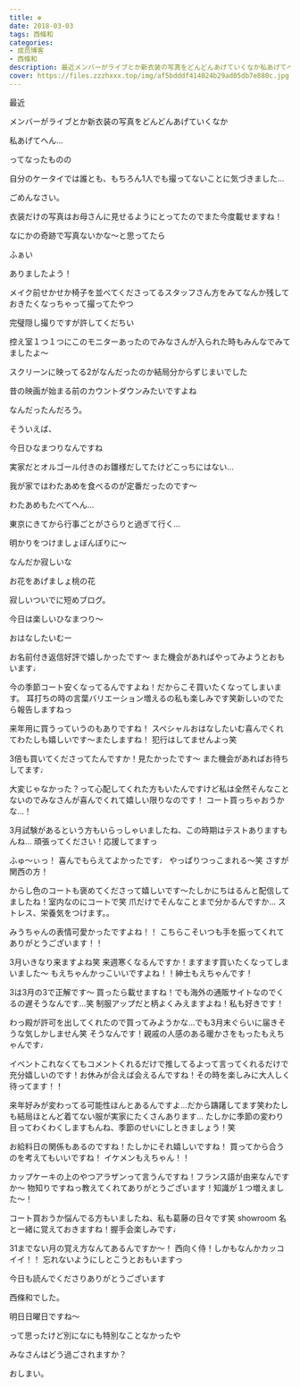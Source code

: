 ```yaml
---
title: ❁︎
date: 2018-03-03
tags: 西條和
categories: 
- 成员博客
- 西條和
description: 最近メンバーがライブとか新衣装の写真をどんどんあげていくなか私あげてへん…ってなったものの自分のケータイでは誰とも、もちろん1人でも...
cover: https://files.zzzhxxx.top/img/af5bdddf414024b29ad05db7e880c.jpg 
---
```






最近






メンバーがライブとか新衣装の写真をどんどんあげていくなか





私あげてへん…







ってなったものの







自分のケータイでは誰とも、もちろん1人でも撮ってないことに気づきました…






ごめんなさい。






衣装だけの写真はお母さんに見せるようにとってたのでまた今度載せますね！









なにかの奇跡で写真ないかな〜と思ってたら




ふぁい







ありましたよう！








メイク前せかせか椅子を並べてくださってるスタッフさん方をみてなんか残しておきたくなっちゃって撮ってたやつ









完璧隠し撮りですが許してくだちい







控え室１つ１つにこのモニターあったのでみなさんが入られた時もみんなでみてましたよ〜







スクリーンに映ってる2がなんだったのか結局分からずじまいでした








昔の映画が始まる前のカウントダウンみたいですよね







なんだったんだろう。







そういえば、




今日ひなまつりなんですね







実家だとオルゴール付きのお雛様だしてたけどこっちにはない…






我が家ではわたあめを食べるのが定番だったのです〜





わたあめもたべてへん…







東京にきてから行事ごとがさらりと過ぎて行く…






明かりをつけましょぼんぼりに〜






なんだか寂しいな




お花をあげましょ桃の花







寂しいついでに短めブログ。






今日は楽しいひなまつり〜






おはなしたいむー





お名前付き返信好評で嬉しかったです〜
また機会があればやってみようとおもいます♩




今の季節コート安くなってるんですよね！だからこそ買いたくなってしまいます。
耳打ちの時の言葉バリエーション増えるの私も楽しみです笑新しいのでたら報告しますねっ




来年用に買うっていうのもありですね！
スペシャルおはなしたいむ喜んでくれてわたしも嬉しいです〜またしますね！
犯行はしてませんよっ笑




3倍も買いてくださってたんですか！見たかったです〜
また機会があればお待ちしてます♩




大変じゃなかった？って心配してくれた方もいたんですけど私は全然そんなことないのでみなさんが喜んでくれて嬉しい限りなのです！
コート買っちゃおうかな…！





3月試験があるという方もいらっしゃいましたね、この時期はテストありますもんね…
頑張ってください！応援してますっ




ふゅ〜ぃっ！
喜んでもらえてよかったです♩
やっぱりつっこまれる〜笑
さすが関西の方！





からし色のコートも褒めてくださって嬉しいです〜たしかにちはるんと配信してましたね！室内なのにコートで笑
爪だけでそんなことまで分かるんですか…
ストレス、栄養気をつけます。。




みうちゃんの表情可愛かったですよね！！
こちらこそいつも手を振ってくれてありがとうございます！！



3月いきなり来ますよね笑
来週寒くなるんですか！ますます買いたくなってしまいました〜
もえちゃんかっこいいですよね！！紳士もえちゃんです！




3は3月の3で正解です〜
買ったら載せますね！でも海外の通販サイトなのでくるの遅そうなんです…笑
制服アップだと柄よくみえますよね！私も好きです！





わっ殿が許可を出してくれたので買ってみようかな…でも3月末ぐらいに届きそうな気しかしません笑
そうなんです！親戚の人感のある暖かさをもったもえちゃんです♩





イベントこれなくてもコメントくれるだけで推してるよって言ってくれるだけで充分嬉しいのです！お休みが合えば会えるんですね！その時を楽しみに大人しく待ってます！！





来年好みが変わってる可能性ほんとあるんですよ…だから躊躇してます笑わたしも結局ほとんど着てない服が実家にたくさんあります…
たしかに季節の変わり目ってわくわくしますもんね、季節のせいにしときましょう！笑





お給料日の関係もあるのですね！たしかにそれ嬉しいですね！
買ってから合うのを考えてもいいですね！
イケメンもえちゃん！！




カップケーキの上のやつアラザンって言うんですね！フランス語が由来なんですか〜
物知りですねっ教えてくれてありがとうございます！知識が１つ増えました〜！





コート買おうか悩んでる方もいましたね、私も葛藤の日々です笑
showroom 名と一緒に覚えておきますね！握手会楽しみです♩



31までない月の覚え方なんてあるんですか〜！
西向く侍！しかもなんかカッコイイ！！
忘れないようにしとこうとおもいますっ





今日も読んでくださりありがとうございます




西條和でした。




明日日曜日ですね〜






って思ったけど別になにも特別なことなかったや





みなさんはどう過ごされますか？









おしまい。


